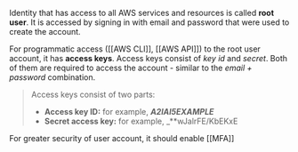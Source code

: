 Identity that has access to all AWS services and resources is called **root user**. It is accessed by signing in with email and password that were used to create the account. 

For programmatic access ([[AWS CLI]], [[AWS API]]) to the root user account, it has **access keys**. Access keys consist of *key id* and *secret*. Both of them are required to access the account - similar to the *email + password* combination.

> Access keys consist of two parts:
> 
> - **Access key ID:** for example, _**A2lAl5EXAMPLE**_
> - **Secret access key:** for example, _**wJalrFE/KbEKxE

For greater security of user account, it should enable [[MFA]]